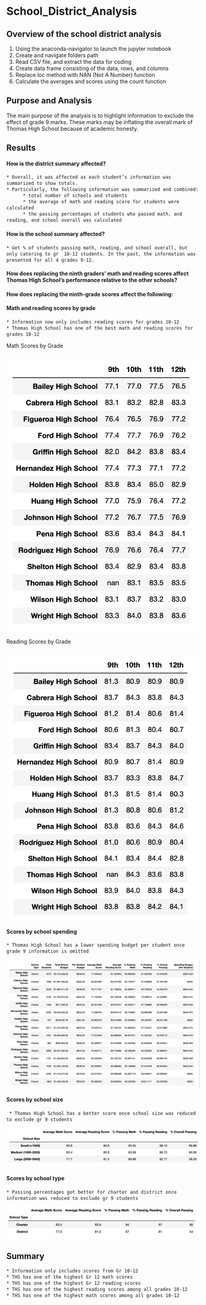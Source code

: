 # School_District_Analysis

## Overview of the school district analysis

  1.	Using the anaconda-navigator to launch the jupyter notebook
  2.	Create and navigate folders path
  3.	Read CSV file, and extract the data for coding
  4.	Create data frame consisting of the data, rows, and columns
  5.	Replace loc method with NAN (Not A Number) function
  6.	Calculate the averages and scores using the count function  

## Purpose and Analysis

  The main purpose of the analysis is to highlight information to exclude the effect of grade 9 marks. These marks may be inflating the overall mark of Thomas High School because of academic honesty. 

## Results
  
  #### How is the district summary affected?
  
    * Overall, it was affected as each student’s information was summarized to show totals.
    * Particularly, the following information was summarized and combined: 
          * total number of schools and students
          * the average of math and reading score for students were calculated
          * the passing percentages of students who passed math, and reading, and school overall was calculated

  
  #### How is the school summary affected?
  
    * Get % of students passing math, reading, and school overall, but only catering to gr  10-12 students. In the past, the information was presented for all 4 grades 9-12.
  
  #### How does replacing the ninth graders’ math and reading scores affect Thomas High School’s performance relative to the other schools?
  
  #### How does replacing the ninth-grade scores affect the following:
  
  #### Math and reading scores by grade
  
    * Information now only includes reading scores for grades 10-12
    * Thomas High School has one of the best math and reading scores for grades 10-12
  
  Math Scores by Grade
  
  ![This is an image](https://github.com/Stookhy/School_District_Analysis/blob/main/New_Math_Scores_by_Grade.png?raw=true)
  
  Reading Scores by Grade
  
  ![This is an image](https://github.com/Stookhy/School_District_Analysis/blob/main/New_Reading_Scores_by_Grade.png?raw=true)
    
  #### Scores by school spending
  
    * Thomas High School has a lower spending budget per student once grade 9 information is omitted
  
  ![This is an image](https://github.com/Stookhy/School_District_Analysis/blob/main/Scores_by_School_Spending.png?raw=true)
    
  #### Scores by school size
  
     * Thomas High School has a better score once school size was reduced to exclude gr 9 students
  
  ![This is an image](https://github.com/Stookhy/School_District_Analysis/blob/main/Scores_by_School_Size.png?raw=true)
    
  #### Scores by school type
  
    * Passing percentages got better for charter and district once information was reduced to exclude gr 9 students
  
  ![This is an image](https://github.com/Stookhy/School_District_Analysis/blob/main/Scores_by_School_Type.png?raw=true)

## Summary

    * Information only includes scores from Gr 10-12
    * THS has one of the highest Gr 12 math scores
    * THS has one of the highest Gr 12 reading scores
    * THS has one of the highest reading scores among all grades 10-12
    * THS has one of the highest math scores among all grades 10-12

